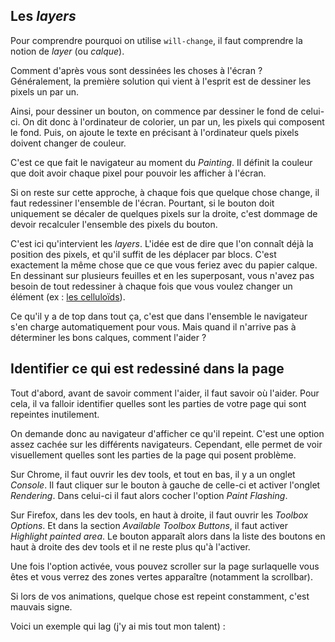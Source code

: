 ## Les _layers_

Pour comprendre pourquoi on utilise `will-change`, il faut comprendre la notion de _layer_ (ou _calque_).

Comment d'après vous sont dessinées les choses à l'écran&nbsp;? Généralement, la première solution qui vient à l'esprit est de dessiner les pixels un par un.

Ainsi, pour dessiner un bouton, on commence par dessiner le fond de celui-ci. On dit donc à l'ordinateur de colorier, un par un, les pixels qui composent le fond. Puis, on ajoute le texte en précisant à l'ordinateur quels pixels doivent changer de couleur.

C'est ce que fait le navigateur au moment du _Painting_. Il définit la couleur que doit avoir chaque pixel pour pouvoir les afficher à l'écran.

Si on reste sur cette approche, à chaque fois que quelque chose change, il faut redessiner l'ensemble de l'écran. Pourtant, si le bouton doit uniquement se décaler de quelques pixels sur la droite, c'est dommage de devoir recalculer l'ensemble des pixels du bouton.

C'est ici qu'intervient les _layers_. L'idée est de dire que l'on connaît déjà la position des pixels, et qu'il suffit de les déplacer par blocs. C'est exactement la même chose que ce que vous feriez avec du papier calque. En dessinant sur plusieurs feuilles et en les superposant, vous n'avez pas besoin de tout redessiner à chaque fois que vous voulez changer un élément (ex&nbsp;: [les celluloïds](http://www.dvdanime.net/articleview.php?id=45)).

Ce qu'il y a de top dans tout ça, c'est que dans l'ensemble le navigateur s'en charge automatiquement pour vous. Mais quand il n'arrive pas à déterminer les bons calques, comment l'aider ?

## Identifier ce qui est redessiné dans la page

Tout d'abord, avant de savoir comment l'aider, il faut savoir où l'aider. Pour cela, il va falloir identifier quelles sont les parties de votre page qui sont repeintes inutilement.

On demande donc au navigateur d'afficher ce qu'il repeint. C'est une option assez cachée sur les différents navigateurs. Cependant, elle permet de voir visuellement quelles sont les parties de la page qui posent problème.

Sur Chrome, il faut ouvrir les dev tools, et tout en bas, il y a un onglet _Console_. Il faut cliquer sur le bouton à gauche de celle-ci et activer l'onglet _Rendering_. Dans celui-ci il faut alors cocher l'option _Paint Flashing_.

Sur Firefox, dans les dev tools, en haut à droite, il faut ouvrir les _Toolbox Options_. Et dans la section _Available Toolbox Buttons_, il faut activer _Highlight painted area_. Le bouton apparaît alors dans la liste des boutons en haut à droite des dev tools et il ne reste plus qu'à l'activer.

Une fois l'option activée, vous pouvez scroller sur la page surlaquelle vous êtes et vous verrez des zones vertes apparaître (notamment la scrollbar).

Si lors de vos animations, quelque chose est repeint constamment, c'est mauvais signe.

Voici un exemple qui lag (j'y ai mis tout mon talent)&nbsp;:
